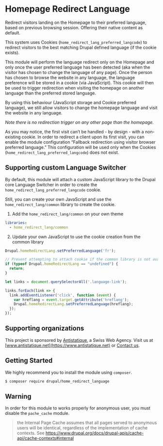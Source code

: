 # Homepage Redirect Language

Redirect visitors landing on the Homepage to their preferred language, based on previous browsing session.
Offering their native content as default.

This system uses Cookies (`home_redirect_lang_preferred_langcode`) to redirect visitors to the best matching Drupal
defined language (if the cookie exists).

This module will perform the language redirect only on the Homepage and only once the user preferred language has been
detected (aka when the visitor has chosen to change the language of any page).
Once the person has chosen to browse the website in any language, the language preference will be stored in a cookie
(via JavaScript).
This cookie will then be used to trigger redirection when visiting the homepage on another language than the preferred
stored language.

By using this behaviour (JavaScript storage and Cookie preferred language), we still allow visitors to change the
homepage language and visit the website in any language.

_Note there is no redirection trigger on any other page than the homepage._

As you may notice, the first visit can’t be handled - by design - with a non-existing cookie. In order to redirect a
client upon its first visit, you can enable the module configuration “Fallback redirection using visitor browser
preferred language.” This configuration will be used only when the Cookies (`home_redirect_lang_preferred_langcode`) does not exist.

## Supporting custom Language Switcher

By default, this module will attach a custom JavaScript library to the Drupal core Language Switcher in order to
create the `home_redirect_lang_preferred_langcode` cookie.

Still, you can create your own JavaScript and use the `home_redirect_lang/common` library to create the cookie.

1. Add the `home_redirect_lang/common` on your own theme

```yaml
libraries:
  - home_redirect_lang/common
```

2. Update your own JavaScript to use the cookie creation from the common library

```javascript
Drupal.homeRedirectLang.setPreferredLanguage('fr');
```

```javascript
// Prevent attempting to attach cookie if the common library is not available.
if (typeof Drupal.homeRedirectLang == "undefined") {
  return;
}

let links = document.querySelectorAll('.language-link');

links.forEach(link => {
  link.addEventListener('click', function (event) {
    var hreflang = event.target.getAttribute('hreflang');
    Drupal.homeRedirectLang.setPreferredLanguage(hreflang);
  });
});
```

## Supporting organizations

This project is sponsored by [Antistatique](https://www.antistatique.net), a Swiss Web Agency.
Visit us at [www.antistatique.net](https://www.antistatique.net) or
[Contact us](mailto:info@antistatique.net).

## Getting Started

We highly recommend you to install the module using `composer`.

```bash
$ composer require drupal/home_redirect_language
```

## Warning

In order for this module to works properly for anonymous user, you must disable the `pache_cache` module.

> the Internal Page Cache assumes that all pages served to anonymous users will
> be identical, regardless of the implementation of cache contexts.
See https://www.drupal.org/docs/drupal-apis/cache-api/cache-contexts#internal
